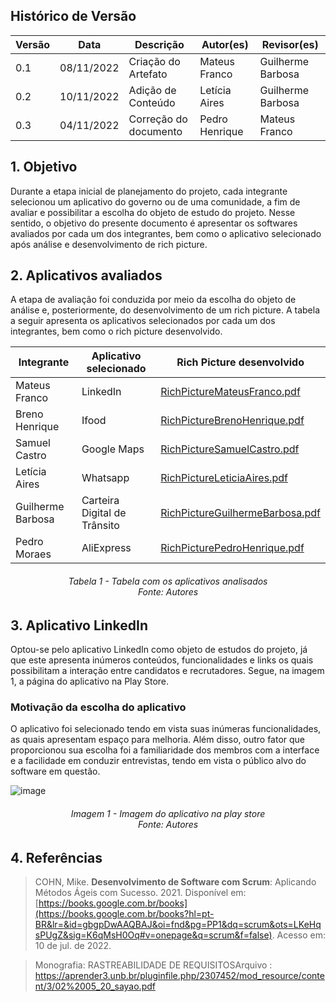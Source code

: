 ## Histórico de Versão

| Versão | Data | Descrição | Autor(es) | Revisor(es) |
| --- | --- | --- | --- | --- |
| 0.1 | 08/11/2022 | Criação do Artefato | Mateus Franco | Guilherme Barbosa |
| 0.2 | 10/11/2022 | Adição de Conteúdo | Letícia Aires | Guilherme Barbosa |
| 0.3 | 04/11/2022 | Correção do documento | Pedro Henrique | Mateus Franco |

## 1. Objetivo

Durante a etapa inicial de planejamento do projeto, cada integrante selecionou um aplicativo do governo ou de uma comunidade, a fim de avaliar e possibilitar a escolha do objeto de estudo do projeto. Nesse sentido, o objetivo do presente documento é apresentar os softwares avaliados por cada um dos integrantes, bem como o aplicativo selecionado após análise e desenvolvimento de rich picture.

## 2. Aplicativos avaliados

A etapa de avaliação foi conduzida por meio da escolha do objeto de análise e, posteriormente, do desenvolvimento de um rich picture.
A tabela a seguir apresenta os aplicativos selecionados por cada um dos integrantes, bem como o rich picture desenvolvido.

Integrante | Aplicativo selecionado | Rich Picture desenvolvido
---------- | ---------------------- | -------------------------
Mateus Franco | LinkedIn | [RichPictureMateusFranco.pdf](https://github.com/Requisitos-de-Software/2022.2-LinkedIn/files/9981379/RichPictureMateusFranco.pdf)
Breno Henrique | Ifood | [RichPictureBrenoHenrique.pdf](https://github.com/Requisitos-de-Software/2022.2-LinkedIn/files/9981826/RichPictureBrenoHenrique.pdf)
Samuel Castro | Google Maps | [RichPictureSamuelCastro.pdf](https://github.com/Requisitos-de-Software/2022.2-LinkedIn/files/9981616/RichPictureSamuelCastro.pdf)
Letícia Aires | Whatsapp |[RichPictureLeticiaAires.pdf](https://github.com/Requisitos-de-Software/2022.2-LinkedIn/files/9981357/RichPictureLeticiaAires.pdf)
Guilherme Barbosa | Carteira Digital de Trânsito | [RichPictureGuilhermeBarbosa.pdf](https://github.com/Requisitos-de-Software/2022.2-LinkedIn/files/9981354/RichPictureGuilhermeBarbosa.pdf)
Pedro Moraes | AliExpress | [RichPicturePedroHenrique.pdf](https://github.com/Requisitos-de-Software/2022.2-LinkedIn/files/10049895/RichPicturePedroHenrique.pdf)

<h6 align = "center"> Tabela 1 - Tabela com os aplicativos analisados
<br> Fonte: Autores </h6>

## 3. Aplicativo LinkedIn

Optou-se pelo aplicativo LinkedIn como objeto de estudos do projeto, já que este apresenta inúmeros conteúdos, funcionalidades e links os quais possibilitam a interação entre candidatos e recrutadores. Segue, na imagem 1, a página do aplicativo na Play Store.

### Motivação da escolha do aplicativo

O aplicativo foi selecionado tendo em vista suas inúmeras funcionalidades, as quais apresentam espaço para melhoria. Além disso, outro fator que proporcionou sua escolha foi a familiaridade dos membros com a interface e a facilidade em conduzir entrevistas, tendo em vista o público alvo do software em questão.

![image](https://user-images.githubusercontent.com/72623771/201120988-ae72dec2-084f-4e11-bd37-ea2a0755d866.png)

<h6 align = "center"> Imagem 1 - Imagem do aplicativo na play store
<br> Fonte: Autores </h6>

## 4. Referências

> COHN, Mike. **Desenvolvimento de Software com Scrum**: Aplicando Métodos Ágeis com Sucesso. 2021. Disponível em: [https://books.google.com.br/books](https://books.google.com.br/books?hl=pt-BR&lr=&id=gbgpDwAAQBAJ&oi=fnd&pg=PP1&dq=scrum&ots=LKeHqsPUgZ&sig=K6qMsH0Oq#v=onepage&q=scrum&f=false). Acesso em: 10 de jul. de 2022.

> Monografia: RASTREABILIDADE DE REQUISITOSArquivo : <https://aprender3.unb.br/pluginfile.php/2307452/mod_resource/content/3/02%2005_20_sayao.pdf>
